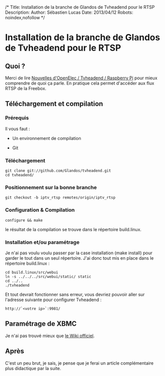 /*
Title: Installation de la branche de Glandos de Tvheadend pour le RTSP
Description: 
Author: Sébastien Lucas
Date: 2013/04/12
Robots: noindex,nofollow
*/
# Installation de la branche de Glandos de Tvheadend pour le RTSP

## Quoi ?
Merci de lire [Nouvelles d'OpenElec / Tvheadend / Raspberry Pi](/blog/raspberry-pi-xbmc-8) pour mieux comprendre de quoi ça parle.
En pratique cela permet d'accéder aux flux RTSP de la Freebox.

## Téléchargement et compilation

### Prérequis
Il vous faut :

*	Un environnement de compilation

*	Git
###  Téléchargement 

```
git clone git://github.com/Glandos/tvheadend.git
cd tvheadend/
```
### Positionnement sur la bonne branche

```
git checkout -b iptv_rtsp remotes/origin/iptv_rtsp
```
### Configuration & Compilation

```
configure && make
```
le résultat de la compilation se trouve dans le répertoire build.linux.
### Installation et/ou paramétrage

Je n'ai pas voulu voulu passer par la case installation (make install) pour garder le tout dans un seul répertoire. J'ai donc tout mis en place dans le répertoire build.linux : 
```
cd build.linux/src/webui
ln -s ../../../src/webui/static/ static
cd ../..
./tvheadend
```
Et tout devrait fonctionner sans erreur, vous devriez pouvoir aller sur l'adresse suivante pour configurer Tvheadend :
```
http://`<votre ip>`:9981/
```
## Paramétrage de XBMC

Je n'ai pas trouvé mieux que [le Wiki officiel](http://wiki.xbmc.org/index.php?title=PVR).
## Après

C'est un peu brut, je sais, je pense que je ferai un article complémentaire plus didactique par la suite.
